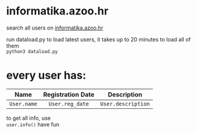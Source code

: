 # informatika.azoo.hr
search all users on <a href="https://informatika.azoo.hr">informatika.azoo.hr</a>

run dataload.py to load latest users, it takes up to 20 minutes to load all of them  
`python3 dataload.py`
# every user has:

|     Name     |  Registration Date  |     Description    |
|:------------:|:-------------------:|:------------------:|
| `User.name`  |    `User.reg_date`  | `User.description` |

to get all info, use  
`user.info()`
have fun  
